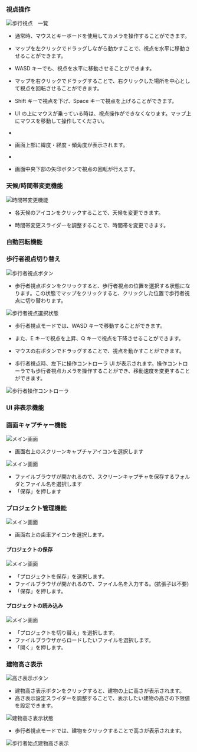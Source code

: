 ### 視点操作
![歩行視点　一覧](https://github.com/user-attachments/assets/93c0a172-dec8-46ab-8540-9eea3562e65a)

- 通常時、マウスとキーボードを使用してカメラを操作することができます。

- マップを左クリックでドラッグしながら動かすことで、視点を水平に移動させることができます。

- WASD キーでも、視点を水平に移動させることができます。

- マップを右クリックでドラッグすることで、右クリックした場所を中心として視点を回転させることができます。

- Shift キーで視点を下げ、Space キーで視点を上げることができます。

- UI の上にマウスが乗っている時は、視点操作ができなくなります。マップ上にマウスを移動して操作してください。
- 
- 画面上部に緯度・経度・傾角度が表示されます。
- 
- 画面中央下部の矢印ボタンで視点の回転が行えます。

### 天候/時間帯変更機能

![時間帯変更機能](../resources/WeatherTimeEditor/WeatherTimeEditor.png)

- 各天候のアイコンをクリックすることで、天候を変更できます。

- 時間帯変更スライダーを調整することで、時間帯を変更できます。

### 自動回転機能

### 歩行者視点切り替え

![歩行者視点ボタン](../resources/WalkerViewpointImages/WalkerButton.png)

- 歩行者視点ボタンをクリックすると、歩行者視点の位置を選択する状態になります。この状態でマップをクリックすると、クリックした位置で歩行者視点に切り替わります。

![歩行者視点選択状態](../resources/WalkerViewpointImages/WalkerPositionSelect.png)

- 歩行者視点モードでは、WASD キーで移動することができます。

- また、E キーで視点を上昇、Q キーで視点を下降させることができます。

- マウスの右ボタンでドラッグすることで、視点を動かすことができます。

- 歩行者視点時、左下に操作コントローラ UI が表示されます。操作コントローラでも歩行者視点カメラを操作することができ、移動速度を変更することができます。

![歩行者操作コントローラ](../resources/WalkerViewpointImages/WalkerControllerPanel.png)

### UI 非表示機能

### 画面キャプチャー機能

![メイン画面](../resources/ScreenCapture/ScreenCapture.png)
- 画面右上のスクリーンキャプチャアイコンを選択します

![メイン画面](../resources/ScreenCapture/ScreenCaptureFileDialog.png)
- ファイルブラウザが開かれるので、スクリーンキャプチャを保存するフォルダとファイル名を選択します
- 「保存」を押します

### プロジェクト管理機能
![メイン画面](../resources/ProjectManagement/ProjectManagement_main.png)
- 画面右上の歯車アイコンを選択します。

#### プロジェクトの保存
![メイン画面](../resources/ProjectManagement/ProjectManagement_Save.png)
- 「プロジェクトを保存」を選択します。
- ファイルブラウザが開かれるので、ファイル名を入力する。(拡張子は不要)
- 「保存」を押します。

#### プロジェクトの読み込み
![メイン画面](../resources/ProjectManagement/ProjectManagement_Load.png)
- 「プロジェクトを切り替え」を選択します。
- ファイルブラウザからロードしたいファイルを選択します。
- 「開く」を押します。

### 建物高さ表示

![高さ表示ボタン](../resources/HeightDisplay/HeightDisplayIcon.png)

- 建物高さ表示ボタンをクリックすると、建物の上に高さが表示されます。
- 高さ表示設定スライダーを調整することで、表示したい建物の高さの下限値を設定できます。

![建物高さ表示状態](../resources/HeightDisplay/HeightLimit.png)

- 歩行者視点モードでは、建物をクリックすることで高さが表示されます。

![歩行者始点建物高さ表示](../resources/HeightDisplay/WalkerViewHeightDisplay.png)
